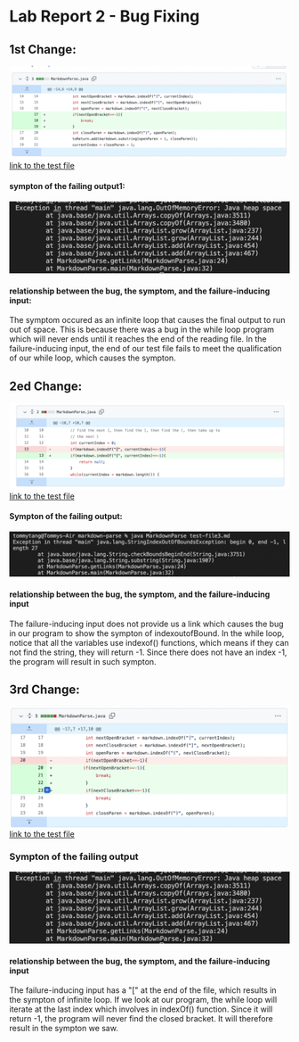 # Lab Report 2 - Bug Fixing

## 1st Change:
![file2](imageReport2/change1diff.png)
[link to the test file](https://github.com/skyeyestang99/markdown-parse/blob/main/test-file2.md)
#### **sympton of the failing output1**:
![infinite loop](imageReport2/infiniteloop.png)
#### **relationship between the bug, the symptom, and the failure-inducing input**:
 The symptom occured as an infinite loop that causes the final output to run out of space. This is because there was a bug in the while loop program which will never ends until it reaches the end of the reading file. In the failure-inducing input, the end of our test file fails to meet the qualification of our while loop, which causes the sympton. 

## 2ed Change:
![file3](imageReport2/2edChange.png)
[link to the test file](https://github.com/skyeyestang99/markdown-parse/blob/main/test-file3.md)
#### **Sympton of the failing output**:
![](imageReport2/change3terminal.png)
#### **relationship between the bug, the symptom, and the failure-inducing input**
The failure-inducing input does not provide us a link which causes the bug in our program to show the sympton of indexoutofBound. In the while loop, notice that all the variables use indexof() functions, which means if they can not find the string, they will return -1. Since there does not have an index -1, the program will result in such sympton.

## 3rd Change:
![file8](imageReport2/8file.png)
[link to the test file](https://github.com/ucsd-cse15l-w22/markdown-parse/edit/main/test-file8.md)
### **Sympton of the failing output**
![infinite loop](imageReport2/infiniteloop.png)
#### **relationship between the bug, the symptom, and the failure-inducing input**
The failure-inducing input has a "[" at the end of the file, which results in the sympton of infinite loop. If we look at our program, the while loop will iterate at the last index which involves in indexOf() function. Since it will return -1, the program will never find the closed bracket. It will therefore result in the sympton we saw. 